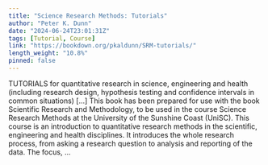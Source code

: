 ```yaml
---
title: "Science Research Methods: Tutorials"
author: "Peter K. Dunn"
date: "2024-06-24T23:01:31Z"
tags: [Tutorial, Course]
link: "https://bookdown.org/pkaldunn/SRM-tutorials/"
length_weight: "10.8%"
pinned: false
---
```


TUTORIALS for quantitative research in science, engineering and health (including research design, hypothesis testing and confidence intervals in common situations) [...] This book has been prepared for use with the book Scientific Research and Methodology, to be used in the course Science Research Methods at the University of the Sunshine Coast (UniSC). This course is an introduction to quantitative research methods in the scientific, engineering and health disciplines. It introduces the whole research process, from asking a research question to analysis and reporting of the data. The focus,  ...
